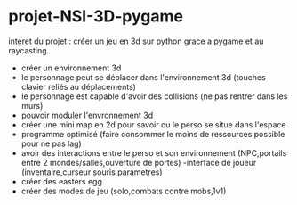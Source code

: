 # projet-NSI-3D-pygame
interet du projet : créer un jeu en 3d sur python grace a pygame et au raycasting.
- créer un environnement 3d
- le personnage peut se déplacer dans l'environnement 3d (touches clavier reliés au déplacements)
- le personnage est capable d'avoir des collisions (ne pas rentrer dans les murs)
- pouvoir moduler l'envronnement 3d
- créer une mini map en 2d pour savoir ou le perso se situe dans l'espace
- programme optimisé (faire consommer le moins de ressources possible pour ne pas lag)
- avoir des interactions entre le perso et son environnement (NPC,portails entre 2 mondes/salles,ouverture de portes)
-interface de joueur (inventaire,curseur souris,parametres)
- créer des easters egg
- créer des modes de jeu (solo,combats contre mobs,1v1)
